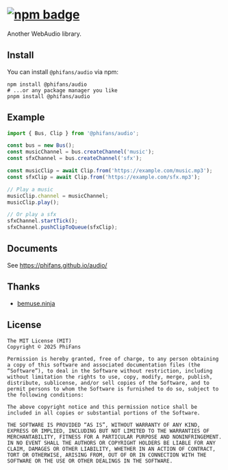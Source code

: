 # [![npm badge](https://nodei.co/npm/@phifans/audio.png?downloads=true&stars=true)](https://www.npmjs.com/package/@phifans/audio)

Another WebAudio library.


## Install 

You can install `@phifans/audio` via npm:

```shell
npm install @phifans/audio
# ...or any package manager you like
pnpm install @phifans/audio
```

## Example

```js
import { Bus, Clip } from '@phifans/audio';

const bus = new Bus();
const musicChannel = bus.createChannel('music');
const sfxChannel = bus.createChannel('sfx');

const musicClip = await Clip.from('https://example.com/music.mp3');
const sfxClip = await Clip.from('https://example.com/sfx.mp3');

// Play a music
musicClip.channel = musicChannel;
musicClip.play();

// Or play a sfx
sfxChannel.startTick();
sfxChannel.pushClipToQueue(sfxClip);
```

## Documents

See https://phifans.github.io/audio/

## Thanks

* [bemuse.ninja](https://github.com/bemusic/bemuse)

## License

```
The MIT License (MIT)
Copyright © 2025 PhiFans

Permission is hereby granted, free of charge, to any person obtaining a copy of this software and associated documentation files (the “Software”), to deal in the Software without restriction, including without limitation the rights to use, copy, modify, merge, publish, distribute, sublicense, and/or sell copies of the Software, and to permit persons to whom the Software is furnished to do so, subject to the following conditions:

The above copyright notice and this permission notice shall be included in all copies or substantial portions of the Software.

THE SOFTWARE IS PROVIDED “AS IS”, WITHOUT WARRANTY OF ANY KIND, EXPRESS OR IMPLIED, INCLUDING BUT NOT LIMITED TO THE WARRANTIES OF MERCHANTABILITY, FITNESS FOR A PARTICULAR PURPOSE AND NONINFRINGEMENT. IN NO EVENT SHALL THE AUTHORS OR COPYRIGHT HOLDERS BE LIABLE FOR ANY CLAIM, DAMAGES OR OTHER LIABILITY, WHETHER IN AN ACTION OF CONTRACT, TORT OR OTHERWISE, ARISING FROM, OUT OF OR IN CONNECTION WITH THE SOFTWARE OR THE USE OR OTHER DEALINGS IN THE SOFTWARE.
```
